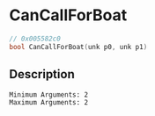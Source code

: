 # CanCallForBoat
```c
// 0x005582c0
bool CanCallForBoat(unk p0, unk p1)
```
## Description
```
Minimum Arguments: 2
Maximum Arguments: 2
```
